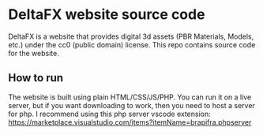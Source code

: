 # DeltaFX website source code

DeltaFX is a website that provides digital 3d assets (PBR Materials, Models, etc.) under the cc0 (public domain) license.
This repo contains source code for the website.

## How to run

The website is built using plain HTML/CSS/JS/PHP.
You can run it on a live server, but if you want downloading to work, then you need to host a server for php.
I recommend using this php server vscode extension: https://marketplace.visualstudio.com/items?itemName=brapifra.phpserver